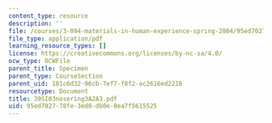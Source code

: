 ```yaml
---
content_type: resource
description: ''
file: /courses/3-094-materials-in-human-experience-spring-2004/95ed702778fe3ed0db0e8ea7f5615525_39SI03nosering3A2A3.pdf
file_type: application/pdf
learning_resource_types: []
license: https://creativecommons.org/licenses/by-nc-sa/4.0/
ocw_type: OCWFile
parent_title: Specimen
parent_type: CourseSection
parent_uid: 101c6d32-96cb-7ef7-f8f2-ac2616ed2216
resourcetype: Document
title: 39SI03nosering3A2A3.pdf
uid: 95ed7027-78fe-3ed0-db0e-8ea7f5615525
---
```

